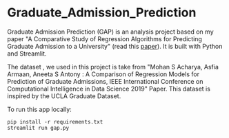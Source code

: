# Graduate_Admission_Prediction

Graduate Admission Prediction (GAP) is an analysis project based on my paper "A Comparative Study of Regression Algorithms for Predicting Graduate Admission to a University" (read this [paper](https://www.researchgate.net/publication/343280957_A_Comparative_Study_of_Regression_Algorithms_for_Predicting_Graduate_Admission_to_a_University)). It is built with Python and Streamlit.



The dataset , we used in this project is take from "Mohan S Acharya, Asfia Armaan, Aneeta S Antony : A Comparison of Regression Models for Prediction of Graduate Admissions, IEEE International Conference on Computational Intelligence in Data Science 2019" Paper. This dataset is inspired by the UCLA Graduate Dataset.


To run this app locally:

```
pip install -r requirements.txt
streamlit run gap.py
```



